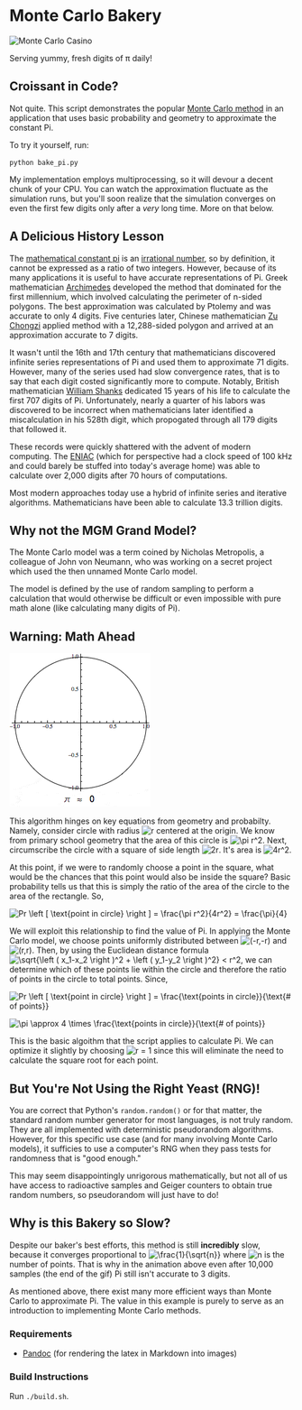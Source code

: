 Monte Carlo Bakery
==================

![Monte Carlo
Casino](https://farm1.staticflickr.com/186/395414839_b36ada3b84_n.jpg) 

Serving yummy, fresh digits of π daily!

Croissant in Code?
------------------

Not quite. This script demonstrates the popular [Monte Carlo
method](http://en.wikipedia.org/wiki/Monte_Carlo_method) in an
application that uses basic probability and geometry to approximate the
constant Pi.

To try it yourself, run:

    python bake_pi.py

My implementation employs multiprocessing, so it will devour a decent
chunk of your CPU. You can watch the approximation fluctuate as the
simulation runs, but you'll soon realize that the simulation converges
on even the first few digits only after a *very* long time. More on that
below.

A Delicious History Lesson
--------------------------

The [mathematical constant pi](http://en.wikipedia.org/wiki/Pi) is an
[irrational number](http://en.wikipedia.org/wiki/Irrational_number), so
by definition, it cannot be expressed as a ratio of two integers.
However, because of its many applications it is useful to have accurate
representations of Pi. Greek mathematician
[Archimedes](http://en.wikipedia.org/wiki/Archimedes) developed the
method that dominated for the first millennium, which involved
calculating the perimeter of n-sided polygons. The best approximation
was calculated by Ptolemy and was accurate to only 4 digits. Five
centuries later, Chinese mathematician [Zu
Chongzi](http://en.wikipedia.org/wiki/Zu_Chongzhi) applied method with a
12,288-sided polygon and arrived at an approximation accurate to 7
digits.

It wasn't until the 16th and 17th century that mathematicians discovered
infinite series representations of Pi and used them to approximate 71
digits. However, many of the series used had slow convergence rates,
that is to say that each digit costed significantly more to compute.
Notably, British mathematician [William
Shanks](http://en.wikipedia.org/wiki/William_Shanks) dedicated 15 years
of his life to calculate the first 707 digits of Pi. Unfortunately,
nearly a quarter of his labors was discovered to be incorrect when
mathematicians later identified a miscalculation in his 528th digit,
which propogated through all 179 digits that followed it.

These records were quickly shattered with the advent of modern
computing. The [ENIAC](http://en.wikipedia.org/wiki/ENIAC) (which for
perspective had a clock speed of 100 kHz and could barely be stuffed
into today's average home) was able to calculate over 2,000 digits after
70 hours of computations.

Most modern approaches today use a hybrid of infinite series and
iterative algorithms. Mathematicians have been able to calculate 13.3
trillion digits.

Why not the MGM Grand Model?
----------------------------

The Monte Carlo model was a term coined by Nicholas Metropolis, a
colleague of John von Neumann, who was working on a secret project which
used the then unnamed Monte Carlo model.

The model is defined by the use of random sampling to perform a
calculation that would otherwise be difficult or even impossible with
pure math alone (like calculating many digits of Pi).

Warning: Math Ahead
-------------------

![Animation of a Monte Carlo estimation of Pi](images/simulation.gif) 

This algorithm hinges on key equations from geometry and probabilty.
Namely, consider circle with radius
![r](http://chart.apis.google.com/chart?cht=tx&chl=r "r") centered at
the origin. We know from primary school geometry that the area of this
circle is ![\\pi
r\^2](http://chart.apis.google.com/chart?cht=tx&chl=%5Cpi%20r%5E2 "\pi r^2").
Next, circumscribe the circle with a square of side length
![2r](http://chart.apis.google.com/chart?cht=tx&chl=2r "2r"). It's area
is
![4r\^2](http://chart.apis.google.com/chart?cht=tx&chl=4r%5E2 "4r^2").

At this point, if we were to randomly choose a point in the square, what
would be the chances that this point would also be inside the square?
Basic probability tells us that this is simply the ratio of the area of
the circle to the area of the rectangle. So,

<p align="center">

![Pr \\left [ \\text{point in circle} \\right ] = \\frac{\\pi
r\^2}{4r\^2} =
\\frac{\\pi}{4}](http://chart.apis.google.com/chart?cht=tx&chl=Pr%20%5Cleft%20%5B%20%5Ctext%7Bpoint%20in%20circle%7D%20%5Cright%20%5D%20%3D%20%5Cfrac%7B%5Cpi%20r%5E2%7D%7B4r%5E2%7D%20%3D%20%5Cfrac%7B%5Cpi%7D%7B4%7D "Pr \left [ \text{point in circle} \right ] = \frac{\pi r^2}{4r^2} = \frac{\pi}{4}")

</p>


We will exploit this relationship to find the value of Pi. In applying
the Monte Carlo model, we choose points uniformly distributed between
![(-r,-r)](http://chart.apis.google.com/chart?cht=tx&chl=%28-r%2C-r%29 "(-r,-r)")
and
![(r,r)](http://chart.apis.google.com/chart?cht=tx&chl=%28r%2Cr%29 "(r,r)").
Then, by using the Euclidean distance formula ![\\sqrt{\\left (
x\_1-x\_2 \\right )\^2 + \\left ( y\_1-y\_2 \\right )\^2} \<
r\^2](http://chart.apis.google.com/chart?cht=tx&chl=%5Csqrt%7B%5Cleft%20%28%20x_1-x_2%20%5Cright%20%29%5E2%20%2B%20%5Cleft%20%28%20y_1-y_2%20%5Cright%20%29%5E2%7D%20%3C%20r%5E2 "\sqrt{\left ( x_1-x_2 \right )^2 + \left ( y_1-y_2 \right )^2} < r^2"),
we can determine which of these points lie within the circle and
therefore the ratio of points in the circle to total points. Since,

<p align="center">

![Pr \\left [ \\text{point in circle} \\right ] = \\frac{\\text{points
in circle}}{\\text{\# of
points}}](http://chart.apis.google.com/chart?cht=tx&chl=Pr%20%5Cleft%20%5B%20%5Ctext%7Bpoint%20in%20circle%7D%20%5Cright%20%5D%20%3D%20%5Cfrac%7B%5Ctext%7Bpoints%20in%20circle%7D%7D%7B%5Ctext%7B%23%20of%20points%7D%7D "Pr \left [ \text{point in circle} \right ] = \frac{\text{points in circle}}{\text{# of points}}")

</p>


<p align="center">

![\\pi \\approx 4 \\times \\frac{\\text{points in circle}}{\\text{\# of
points}}](http://chart.apis.google.com/chart?cht=tx&chl=%5Cpi%20%5Capprox%204%20%5Ctimes%20%5Cfrac%7B%5Ctext%7Bpoints%20in%20circle%7D%7D%7B%5Ctext%7B%23%20of%20points%7D%7D "\pi \approx 4 \times \frac{\text{points in circle}}{\text{# of points}}")

</p>


This is the basic algoithm that the script applies to calculate Pi. We
can optimize it slightly by choosing ![r =
1](http://chart.apis.google.com/chart?cht=tx&chl=r%20%3D%201 "r = 1")
since this will eliminate the need to calculate the square root for each
point.

But You're Not Using the Right Yeast (RNG)!
-------------------------------------------

You are correct that Python's `random.random()` or for that matter, the
standard random number generator for most languages, is not truly
random. They are all implemented with deterministic pseudorandom
algorithms. However, for this specific use case (and for many involving
Monte Carlo models), it sufficies to use a computer's RNG when they pass
tests for randomness that is "good enough."

This may seem disappointingly unrigorous mathematically, but not all of
us have access to radioactive samples and Geiger counters to obtain true
random numbers, so pseudorandom will just have to do!

Why is this Bakery so Slow?
---------------------------

Despite our baker's best efforts, this method is still **incredibly**
slow, because it converges proportional to
![\\frac{1}{\\sqrt{n}}](http://chart.apis.google.com/chart?cht=tx&chl=%5Cfrac%7B1%7D%7B%5Csqrt%7Bn%7D%7D "\frac{1}{\sqrt{n}}")
where ![n](http://chart.apis.google.com/chart?cht=tx&chl=n "n") is the
number of points. That is why in the animation above even after 10,000
samples (the end of the gif) Pi still isn't accurate to 3 digits.

As mentioned above, there exist many more efficient ways than Monte
Carlo to approximate Pi. The value in this example is purely to serve as
an introduction to implementing Monte Carlo methods.

### Requirements

-   [Pandoc](http://johnmacfarlane.net/pandoc/index.html) (for rendering
    the latex in Markdown into images)

### Build Instructions

Run `./build.sh`.
